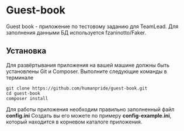 # Guest-book
Guest book - приложение по тестовому заданию для TeamLead. Для заполнения данными БД используется fzaninotto/Faker.

## Установка
Для развёртывания приложения на вашей машине должны быть установлены Git и Composer.
Выполните следующие команды в терминале
```
git clone https://github.com/humanpride/guest-book.git
cd guest-book
composer install
```
Для работы приложения необходим правильно заполненный файл **config.ini**
Создать вы его можете по примеру **config-example.ini**, который находится в корневом каталоге приложения.